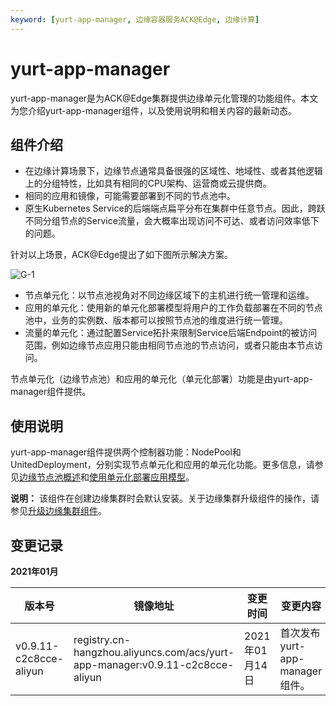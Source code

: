 ```yaml
---
keyword: [yurt-app-manager, 边缘容器服务ACK@Edge, 边缘计算]
---
```


# yurt-app-manager

yurt-app-manager是为ACK@Edge集群提供边缘单元化管理的功能组件。本文为您介绍yurt-app-manager组件，以及使用说明和相关内容的最新动态。

## 组件介绍

-   在边缘计算场景下，边缘节点通常具备很强的区域性、地域性、或者其他逻辑上的分组特性，比如具有相同的CPU架构、运营商或云提供商。
-   相同的应用和镜像，可能需要部署到不同的节点池中。
-   原生Kubernetes Service的后端端点扁平分布在集群中任意节点。因此，跨跃不同分组节点的Service流量，会大概率出现访问不可达、或者访问效率低下的问题。

针对以上场景，ACK@Edge提出了如下图所示解决方案。

![G-1](https://static-aliyun-doc.oss-accelerate.aliyuncs.com/assets/img/zh-CN/8964401161/p214171.png)

-   节点单元化：以节点池视角对不同边缘区域下的主机进行统一管理和运维。
-   应用的单元化：使用新的单元化部署模型将用户的工作负载部署在不同的节点池中，业务的实例数、版本都可以按照节点池的维度进行统一管理。
-   流量的单元化：通过配置Service拓扑来限制Service后端Endpoint的被访问范围，例如边缘节点应用只能由相同节点池的节点访问，或者只能由本节点访问。

节点单元化（边缘节点池）和应用的单元化（单元化部署）功能是由yurt-app-manager组件提供。

## 使用说明

yurt-app-manager组件提供两个控制器功能：NodePool和UnitedDeployment，分别实现节点单元化和应用的单元化功能。更多信息，请参见[边缘节点池概述](/cn.zh-CN/边缘容器服务ACK@Edge用户指南/边缘单元化管理/边缘节点池管理/边缘节点池概述.md)和[使用单元化部署应用模型](/cn.zh-CN/边缘容器服务ACK@Edge用户指南/边缘单元化管理/使用单元化部署应用模型.md)。

**说明：** 该组件在创建边缘集群时会默认安装。关于边缘集群升级组件的操作，请参见[升级边缘集群组件](/cn.zh-CN/边缘容器服务ACK@Edge用户指南/边缘托管集群管理/升级边缘集群组件.md)。

## 变更记录

**2021年01月**

|版本号|镜像地址|变更时间|变更内容|变更影响|
|---|----|----|----|----|
|v0.9.11-c2c8cce-aliyun|registry.cn-hangzhou.aliyuncs.com/acs/yurt-app-manager:v0.9.11-c2c8cce-aliyun|2021年01月14日|首次发布yurt-app-manager组件。|无。|

